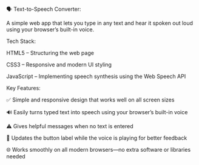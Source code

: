 🗣️ Text-to-Speech Converter:

A simple web app that lets you type in any text and hear it spoken out loud using your browser’s built-in voice.

Tech Stack:

HTML5 – Structuring the web page

CSS3 – Responsive and modern UI styling

JavaScript – Implementing speech synthesis using the Web Speech API

Key Features:

✅ Simple and responsive design that works well on all screen sizes

🔊 Easily turns typed text into speech using your browser’s built-in voice

⚠️ Gives helpful messages when no text is entered

🔄 Updates the button label while the voice is playing for better feedback

🌐 Works smoothly on all modern browsers—no extra software or libraries needed
